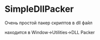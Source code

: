 # SimpleDllPacker
Очень простой пакер скриптов в dll файл

находится в Window->Utilities->DLL Packer
